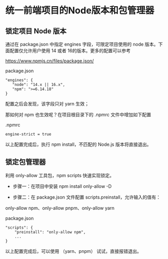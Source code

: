 # 统一前端项目的Node版本和包管理器

## 锁定项目 Node 版本

通过在 package.json 中指定 engines 字段，可限定项目使用的 node 版本。下面配置仅允许用户使用 14 或者 16的版本。更多的配置可以参考

https://www.npmjs.cn/files/package.json/

package.json 
```
"engines": {
   "node": "14.x || 16.x",
   "npm": ">=6.14.18"
}
```
配置之后会发现，该字段只对 yarn 生效；

那如何对 npm 也生效呢？在项目根目录下的 .npmrc 文件中增加如下配置

.npmrc
```
engine-strict = true
```

以上配置完成后，执行 npm install，不匹配的 Node.js 版本将直接退出。


## 锁定包管理器

利用 only-allow 工具包，npm scripts 快速实现锁定。

- 步骤一：在项目中安装 npm install only-allow -D

- 步骤二：在 package.json 文件配置 scripts.preinstall，允许输入的值有：

only-allow npm、only-allow pnpm、only-allow yarn

package.json
```
"scripts": {
    "preinstall": "only-allow npm",
    ...
}
```

以上配置完成后，可以使用 （yarn、pnpm） 试试，直接报错退出。
